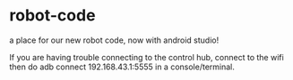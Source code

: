 # robot-code
a place for our new robot code, now with android studio!

If you are having trouble connecting to the control hub, connect to the wifi then do adb connect 192.168.43.1:5555 in a console/terminal.
